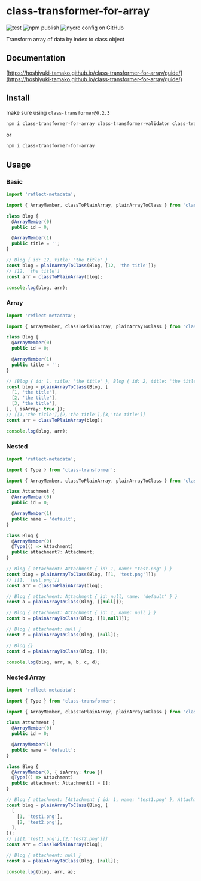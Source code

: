 # class-transformer-for-array

![test](https://github.com/hoshiyuki-tamako/class-transformer-for-array/workflows/test/badge.svg)
![npm publish](https://github.com/hoshiyuki-tamako/class-transformer-for-array/workflows/npm%20publish/badge.svg)
![nycrc config on GitHub](https://img.shields.io/nycrc/hoshiyuki-tamako/class-transformer-for-array?config=.nycrc&preferredThreshold=branches)

Transform array of data by index to class object

## Documentation

[https://hoshiyuki-tamako.github.io/class-transformer-for-array/guide/](https://hoshiyuki-tamako.github.io/class-transformer-for-array/guide/)

## Install

make sure using `class-transformer@0.2.3`

```bash
npm i class-transformer-for-array class-transformer-validator class-transformer@0.2.3 class-validator reflect-metadata
```

or

```bash
npm i class-transformer-for-array
```

## Usage

### Basic

```ts
import 'reflect-metadata';

import { ArrayMember, classToPlainArray, plainArrayToClass } from 'class-transformer-for-array';

class Blog {
  @ArrayMember(0)
  public id = 0;

  @ArrayMember(1)
  public title = '';
}

// Blog { id: 12, title: "the title" }
const blog = plainArrayToClass(Blog, [12, 'the title']);
// [12, 'the title']
const arr = classToPlainArray(blog);

console.log(blog, arr);
```

### Array

```ts
import 'reflect-metadata';

import { ArrayMember, classToPlainArray, plainArrayToClass } from 'class-transformer-for-array';

class Blog {
  @ArrayMember(0)
  public id = 0;

  @ArrayMember(1)
  public title = '';
}

// [Blog { id: 1, title: 'the title' }, Blog { id: 2, title: 'the title' }, Blog { id: 3, title: 'the title' }]
const blog = plainArrayToClass(Blog, [
  [1, 'the title'],
  [2, 'the title'],
  [3, 'the title'],
], { isArray: true });
// [[1,'the title'],[2,'the title'],[3,'the title']]
const arr = classToPlainArray(blog);

console.log(blog, arr);
```

### Nested

```ts
import 'reflect-metadata';

import { Type } from 'class-transformer';

import { ArrayMember, classToPlainArray, plainArrayToClass } from 'class-transformer-for-array';

class Attachment {
  @ArrayMember(0)
  public id = 0;

  @ArrayMember(1)
  public name = 'default';
}

class Blog {
  @ArrayMember(0)
  @Type(() => Attachment)
  public attachment?: Attachment;
}

// Blog { attachment: Attachment { id: 1, name: "test.png" } }
const blog = plainArrayToClass(Blog, [[1, 'test.png']]);
// [[1, 'test.png']]
const arr = classToPlainArray(blog);

// Blog { attachment: Attachment { id: null, name: 'default' } }
const a = plainArrayToClass(Blog, [[null]]);

// Blog { attachment: Attachment { id: 1, name: null } }
const b = plainArrayToClass(Blog, [[1,null]]);

// Blog { attachment: null }
const c = plainArrayToClass(Blog, [null]);

// Blog {}
const d = plainArrayToClass(Blog, []);

console.log(blog, arr, a, b, c, d);
```

### Nested Array

```ts
import 'reflect-metadata';

import { Type } from 'class-transformer';

import { ArrayMember, classToPlainArray, plainArrayToClass } from 'class-transformer-for-array';

class Attachment {
  @ArrayMember(0)
  public id = 0;

  @ArrayMember(1)
  public name = 'default';
}

class Blog {
  @ArrayMember(0, { isArray: true })
  @Type(() => Attachment)
  public attachment: Attachment[] = [];
}

// Blog { attachment: [Attachment { id: 1, name: "test1.png" }, Attachment { id: 2, name: "test2.png" }] }
const blog = plainArrayToClass(Blog, [
  [
    [1, 'test1.png'],
    [2, 'test2.png'],
  ],
]);
// [[[1,'test1.png'],[2,'test2.png']]]
const arr = classToPlainArray(blog);

// Blog { attachment: null }
const a = plainArrayToClass(Blog, [null]);

console.log(blog, arr, a);
```
